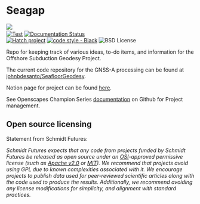 # Seagap

<span><img src="https://img.shields.io/badge/SSEC-Project-purple?logo=data:image/png;base64,iVBORw0KGgoAAAANSUhEUgAAAA0AAAAOCAQAAABedl5ZAAAACXBIWXMAAAHKAAABygHMtnUxAAAAGXRFWHRTb2Z0d2FyZQB3d3cuaW5rc2NhcGUub3Jnm+48GgAAAMNJREFUGBltwcEqwwEcAOAfc1F2sNsOTqSlNUopSv5jW1YzHHYY/6YtLa1Jy4mbl3Bz8QIeyKM4fMaUxr4vZnEpjWnmLMSYCysxTcddhF25+EvJia5hhCudULAePyRalvUteXIfBgYxJufRuaKuprKsbDjVUrUj40FNQ11PTzEmrCmrevPhRcVQai8m1PRVvOPZgX2JttWYsGhD3atbHWcyUqX4oqDtJkJiJHUYv+R1JbaNHJmP/+Q1HLu2GbNoSm3Ft0+Y1YMdPSTSwQAAAABJRU5ErkJggg==&style=plastic" /><span>
<br>
[![Test](https://github.com/uw-ssec/offshore-geodesy/actions/workflows/test.yaml/badge.svg)](https://github.com/uw-ssec/offshore-geodesy/actions/workflows/test.yaml)
[![Documentation Status](https://readthedocs.org/projects/seagap/badge/?version=latest)](https://seagap.readthedocs.io/en/latest/?badge=latest)
<br>
[![Hatch project](https://img.shields.io/badge/%F0%9F%A5%9A-Hatch-4051b5.svg)](https://github.com/pypa/hatch)
[![code style - Black](https://img.shields.io/badge/code%20style-black-000000.svg)](https://github.com/psf/black)
![BSD License](https://badgen.net/badge/license/BSD-3-Clause/blue)

Repo for keeping track of various ideas, to-do items, and information for the Offshore Subduction Geodesy Project.

The current code repository for the GNSS-A processing can be found at [johnbdesanto/SeafloorGeodesy](https://github.com/johnbdesanto/SeafloorGeodesy).

Notion page for project can be found [here](https://safe-mouse-a43.notion.site/GNSS-Acoustic-01f0423b3e2146f6a4465211f29cd9b9).

See Openscapes Champion Series [documentation](https://openscapes.github.io/series/core-lessons/github/github-issues.html) on Github for Project management.

## Open source licensing

Statement from Schmidt Futures:

*Schmidt Futures expects that any code from projects funded by Schmidt Futures be released as open source under an [OSI](https://opensource.org/licenses)-approved permissive license (such as [Apache v2.0](https://choosealicense.com/licenses/apache-2.0/) or [MIT](https://choosealicense.com/licenses/mit/)).
We recommend that projects avoid using GPL due to known complexities associated with it.
We encourage projects to publish data used for peer-reviewed scientific articles along with the code used to produce the results.
Additionally, we recommend avoiding any license modifications for simplicity, and alignment with standard practices.*
